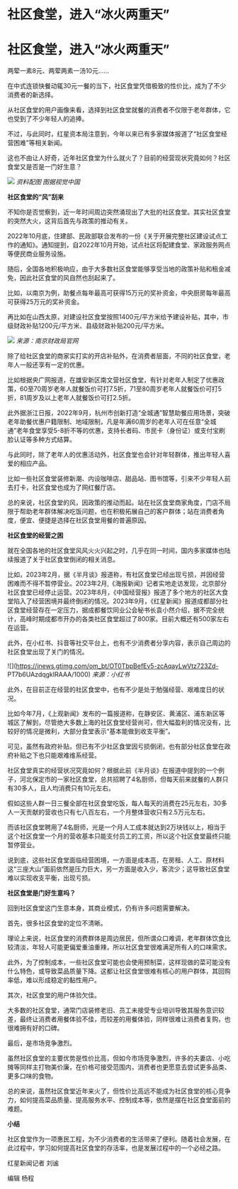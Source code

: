 # 社区食堂，进入“冰火两重天”

# 社区食堂，进入“冰火两重天”

两荤一素8元、两荤两素一汤10元……

在中式连锁快餐动辄30元一餐的当下，社区食堂凭借极致的性价比，成为了不少消费者的新选择。

从社区食堂的用户画像来看，选择到社区食堂就餐的消费者不仅限于老年群体，它也受到了不少年轻人的追捧。

不过，与此同时，红星资本局注意到，今年以来已有多家媒体报道了“社区食堂经营困难”等相关新闻。

这也不由让人好奇，近年社区食堂为什么就火了？目前的经营现状究竟如何？社区食堂又是否是一门好生意？

![](https://inews.gtimg.com/om_bt/O-sPm_CaspjEjOUnD7-_OydjNgdxaiPBWk_2kwZQjlD40AA/1000)
_资料配图 图据视觉中国_

**社区食堂的“风”刮来**

不知你是否觉察到，近一年时间周边突然涌现出了大批的社区食堂。其实社区食堂的突然大火，这背后首先与政策的推动有关。

2022年10月底，住建部、民政部联合发布的一份《关于开展完整社区建设试点工作的通知》。通知提到，自2022年10月开始，试点社区将配建食堂、家政服务网点等便民商业服务设施。

随后，全国各地积极响应，由于大多数社区食堂能够享受当地的政策补贴和租金减免，因此社区食堂的风自然也刮起来了。

比如，以南京为例，助餐点每年最高可获得15万元的奖补资金，中央厨房每年最高可获得25万元的奖补资金。

再比如在山西太原，对建设社区食堂按照1400元/平方米给予建设补贴，其中，市级财政补贴1200元/平方米、县级财政补贴200元/平方米。

![](https://inews.gtimg.com/om_bt/Oxrke7gymQWmK02v9WGWki3kz8Dp6KPVzIIYlN9AM5BI4AA/1000)
_来源：南京财政局官网_

除了给社区食堂的商家实打实的开店补贴外，在消费者层面，不同的社区食堂，老年人一般还享有一定的优惠。

比如根据央广网报道，在雄安新区南文营社区食堂，有针对老年人制定了优惠政策，60至70周岁老年人就餐饭价可打7.5折，71至80周岁老年人就餐饭价可打5折，81周岁及以上老年人就餐饭价可打2.5折。

此外据浙江日报，2022年9月，杭州市创新打造“全城通”智慧助餐应用场景，突破老年助餐优惠户籍限制、地域限制，凡是年满60周岁的老年人可在任意“全城通”老年食堂享受5-8折不等的优惠，支持长者码、市民卡（身份证）或支付宝刷脸认证等多种方式结算。

与此同时，除了老年人的优惠活动外，社区食堂也会针对年轻群体，推出年轻人喜爱的相应产品。

比如一些社区食堂装修新潮、内设咖啡店、甜品站、图书馆等，引来不少年轻人前去打卡，社区食堂也成为了网红餐厅店。

总的来说，社区食堂的风，因政策的推动而起。站在社区食堂商家角度，门店不局限于帮助老年群体解决吃饭问题，也在积极拓展自己的客户群体；站在消费者角度，便宜、便捷是选择在社区食堂用餐的普遍原因。

**社区食堂的经营之困**

就在全国各地的社区食堂风风火火兴起之时，几乎在同一时间，国内多家媒体也陆续报道了关于社区食堂倒闭的相关消息。

比如，2023年2月，据《半月谈》报道称，有社区食堂已经出现亏损，并因经营困难而不得不暂停营业。2023年2月,《海报新闻》记者实地走访发现，北京部分社区食堂已经停止运营。2023年8月，《中国经营报》报道了多个地方的社区大食堂陷入了经营困境并最终倒闭的情况。2023年9月，《红星新闻》报道成都部分社区食堂经营存在一定压力，据成都餐饮同业公会秘书长袁小然介绍，据不完全统计，高峰时期成都市开办的各类社区食堂超过了800家。目前大概还有500家左右在运营。

此外，在小红书、抖音等社交平台上，也有不少消费者分享内容，表示自己周边的社区食堂出现了关门的情况。

![](https://inews.gtimg.com/om_bt/OT0TbpBefEv5-zcAqayLwVtz723Zd-
PT7b6UAzdqgkIRAAA/1000) _来源：小红书_

此外，在目前正在经营的社区食堂中，也有不少是处于勉强经营、艰难度日的状况。

比如今年7月，《上观新闻》发布的一篇报道称，在静安区、黄浦区、浦东新区等城区了解到，尽管绝大多数上海的社区食堂经营尚可，但大幅盈利的情况没有，比较好的情况是微利，大部分食堂表示“基本能做到收支平衡”。

可见，虽然有政府补贴，但已有不少社区食堂因亏损倒闭，也有部分社区食堂在政府补贴之下也只能艰难维系经营。

社区食堂真实的经营状况究竟如何？根据此前《半月谈》在报道中提到的一个例子，河北保定市的一家社区食堂，总共招聘了4名厨师，但每天前来就餐的人群只有30多人，且人均消费只有10元左右。

假如这些人群一日三餐全部在社区食堂吃饭，每人每天的消费在25元左右，30多人一天贡献的营收也只有七八百左右，一个月整体营收只有2.5万元左右。

而该社区食堂聘用了4名厨师，光是一个月人工成本就达到2万块钱以上，相当于这个社区食堂一个月的营收基本只能支付员工的工资，所以这个社区食堂最终只能暂停营业。

说到底，这些社区食堂面临经营困境，一方面是成本高，在房租、人工、原材料这“三座大山”面前依然是压力巨大，另一方面是收入少，客流少；这导致社区食堂难以实现收支平衡，出现亏损。

**社区食堂是门好生意吗？**

回到社区食堂这门生意本身，其商业模式，仍有许多问题需要解决。

首先，很多社区食堂的定位不清晰。

理论上来说，社区食堂的消费群体是周边居民，但所谓众口难调，老年群体饮食比较清淡，年轻人可能更偏爱重油重辣，所以社区食堂很难满足所有人的口味需求。

此外，为了控制成本，一些社区食堂可能也会使用预制菜，这样现做的菜可能没有什么特色，或导致菜品质量下降。这都让社区食堂很难有核心的用户群体，其回购率低，难以形成稳定的黏性用户。

其次，社区食堂的用户体验欠佳。

大多数的社区食堂，通常门店装修老旧、员工未接受专业培训导致其服务意识较差，最终让消费者用餐体验不佳，而较差的用餐体验，同样很难让消费者复购，也很难拥有好的口碑。

最后，是市场竞争激烈。

虽然社区食堂的主要优势是性价比高，但如今市场竞争激烈，许多的夫妻店、小吃摊等同样主打物美价廉，在价格可接受范围内，消费者也更愿意去尝试更多品类、更多口味的食物。

总的来说，虽然社区食堂近年来火了，但性价比高远不能成为社区食堂的核心竞争力，如何提高菜品质量、提高服务水平、控制成本等，依然是摆在社区食堂面前的难题。

**小结**

社区食堂作为一项惠民工程，为不少消费者的生活带来了便利。随着社会发展，在此过程中，学习如何提高社区食堂的存活率，也是发展过程中的一个必经之路。

红星新闻记者 刘谧

编辑 杨程

